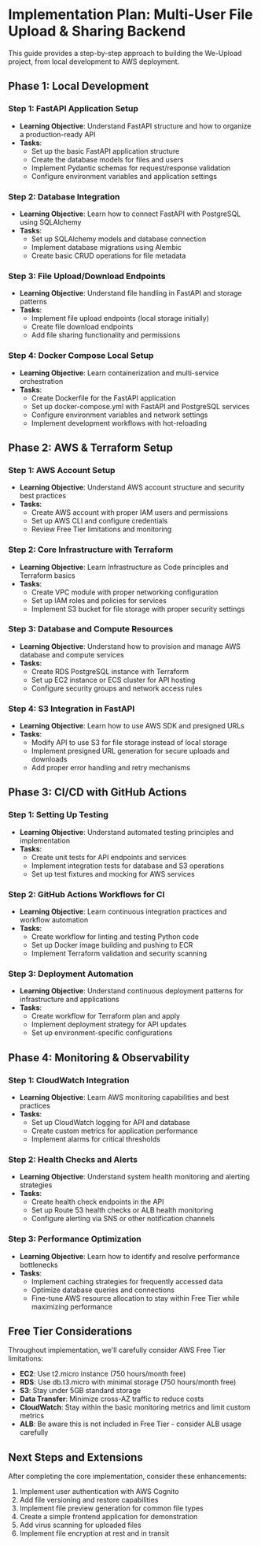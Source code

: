 # Implementation Plan: Multi-User File Upload & Sharing Backend

This guide provides a step-by-step approach to building the We-Upload project, from local development to AWS deployment.

## Phase 1: Local Development

### Step 1: FastAPI Application Setup
- **Learning Objective**: Understand FastAPI structure and how to organize a production-ready API
- **Tasks**:
  - Set up the basic FastAPI application structure
  - Create the database models for files and users
  - Implement Pydantic schemas for request/response validation
  - Configure environment variables and application settings

### Step 2: Database Integration
- **Learning Objective**: Learn how to connect FastAPI with PostgreSQL using SQLAlchemy
- **Tasks**:
  - Set up SQLAlchemy models and database connection
  - Implement database migrations using Alembic
  - Create basic CRUD operations for file metadata

### Step 3: File Upload/Download Endpoints
- **Learning Objective**: Understand file handling in FastAPI and storage patterns
- **Tasks**:
  - Implement file upload endpoints (local storage initially)
  - Create file download endpoints
  - Add file sharing functionality and permissions

### Step 4: Docker Compose Local Setup
- **Learning Objective**: Learn containerization and multi-service orchestration
- **Tasks**:
  - Create Dockerfile for the FastAPI application
  - Set up docker-compose.yml with FastAPI and PostgreSQL services
  - Configure environment variables and network settings
  - Implement development workflows with hot-reloading

## Phase 2: AWS & Terraform Setup

### Step 1: AWS Account Setup
- **Learning Objective**: Understand AWS account structure and security best practices
- **Tasks**:
  - Create AWS account with proper IAM users and permissions
  - Set up AWS CLI and configure credentials
  - Review Free Tier limitations and monitoring

### Step 2: Core Infrastructure with Terraform
- **Learning Objective**: Learn Infrastructure as Code principles and Terraform basics
- **Tasks**:
  - Create VPC module with proper networking configuration
  - Set up IAM roles and policies for services
  - Implement S3 bucket for file storage with proper security settings

### Step 3: Database and Compute Resources
- **Learning Objective**: Understand how to provision and manage AWS database and compute services
- **Tasks**:
  - Create RDS PostgreSQL instance with Terraform
  - Set up EC2 instance or ECS cluster for API hosting
  - Configure security groups and network access rules

### Step 4: S3 Integration in FastAPI
- **Learning Objective**: Learn how to use AWS SDK and presigned URLs
- **Tasks**:
  - Modify API to use S3 for file storage instead of local storage
  - Implement presigned URL generation for secure uploads and downloads
  - Add proper error handling and retry mechanisms

## Phase 3: CI/CD with GitHub Actions

### Step 1: Setting Up Testing
- **Learning Objective**: Understand automated testing principles and implementation
- **Tasks**:
  - Create unit tests for API endpoints and services
  - Implement integration tests for database and S3 operations
  - Set up test fixtures and mocking for AWS services

### Step 2: GitHub Actions Workflows for CI
- **Learning Objective**: Learn continuous integration practices and workflow automation
- **Tasks**:
  - Create workflow for linting and testing Python code
  - Set up Docker image building and pushing to ECR
  - Implement Terraform validation and security scanning

### Step 3: Deployment Automation
- **Learning Objective**: Understand continuous deployment patterns for infrastructure and applications
- **Tasks**:
  - Create workflow for Terraform plan and apply
  - Implement deployment strategy for API updates
  - Set up environment-specific configurations

## Phase 4: Monitoring & Observability

### Step 1: CloudWatch Integration
- **Learning Objective**: Learn AWS monitoring capabilities and best practices
- **Tasks**:
  - Set up CloudWatch logging for API and database
  - Create custom metrics for application performance
  - Implement alarms for critical thresholds

### Step 2: Health Checks and Alerts
- **Learning Objective**: Understand system health monitoring and alerting strategies
- **Tasks**:
  - Create health check endpoints in the API
  - Set up Route 53 health checks or ALB health monitoring
  - Configure alerting via SNS or other notification channels

### Step 3: Performance Optimization
- **Learning Objective**: Learn how to identify and resolve performance bottlenecks
- **Tasks**:
  - Implement caching strategies for frequently accessed data
  - Optimize database queries and connections
  - Fine-tune AWS resource allocation to stay within Free Tier while maximizing performance

## Free Tier Considerations

Throughout implementation, we'll carefully consider AWS Free Tier limitations:

- **EC2**: Use t2.micro instance (750 hours/month free)
- **RDS**: Use db.t3.micro with minimal storage (750 hours/month free)
- **S3**: Stay under 5GB standard storage
- **Data Transfer**: Minimize cross-AZ traffic to reduce costs
- **CloudWatch**: Stay within the basic monitoring metrics and limit custom metrics
- **ALB**: Be aware this is not included in Free Tier - consider ALB usage carefully

## Next Steps and Extensions

After completing the core implementation, consider these enhancements:

1. Implement user authentication with AWS Cognito
2. Add file versioning and restore capabilities
3. Implement file preview generation for common file types
4. Create a simple frontend application for demonstration
5. Add virus scanning for uploaded files
6. Implement file encryption at rest and in transit
